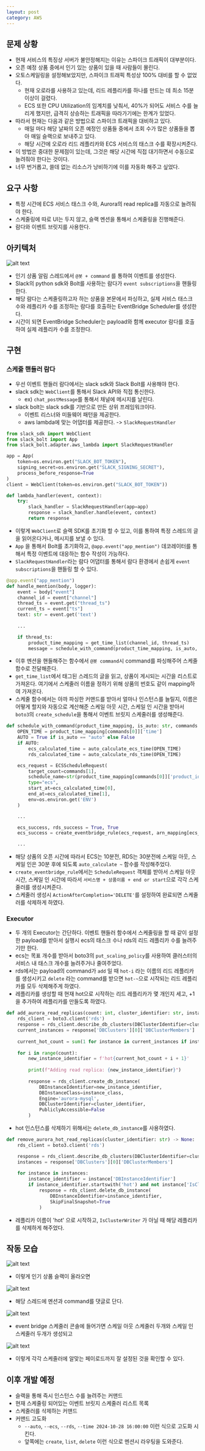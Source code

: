 ```yaml
---
layout: post
category: AWS
---
```


## 문제 상황

- 현재 서비스의 특징상 서버가 불안정해지는 이유는 스파이크 트래픽이 대부분이다.
- 오픈 예정 상품 중에서 인기 있는 상품이 있을 때 사람들이 몰린다.
- 오토스케일링을 설정해보았지만, 스파이크 트래픽 특성상 100% 대비를 할 수 없었다.
    - 현재 오로라를 사용하고 있는데, 리드 레플리카를 하나를 만드는 데 최소 15분 이상이 걸렸다.
    - ECS 또한 CPU Utilization의 임계치를 낮춰서, 40%가 되어도 서비스 수를 늘리게 했지만, 급격히 상승하는 트래픽을 따라가기에는 한계가 있었다.
- 따라서 현재는 다음과 같은 방법으로 스파이크 트래픽을 대비하고 있다.
    - 매일 마다 해당 날짜의 오픈 예정인 상품들 중에서 조회 수가 많은 상품들을 뽑아 매일 슬랙으로 보내주고 있다.
    - 해당 시간에 오로라 리드 레플리카와 ECS 서비스의 태스크 수를 확장시켜준다.
- 이 방법은 중대한 문제점이 있는데, 그것은 해당 시간에 직접 대기하면서 수동으로 늘려줘야 한다는 것이다.
- 너무 번거롭고, 쓸데 없는 리소스가 낭비하기에 이를 자동화 해주고 싶었다.

## 요구 사항

- 특정 시간에 ECS 서비스 태스크 수와, Aurora의 read replica를 자동으로 늘려줘야 한다.
- 스케줄링에 따로 UI는 두지 않고, 슬랙 멘션을 통해서 스케줄링을 진행해준다.
- 람다와 이벤트 브릿지를 사용한다.

## 아키텍처

![alt text](/assets/images/AWS/image/5/1.png)

- 인기 상품 알림 스레드에서 `@봇 + command` 를 통하여 이벤트를 생성한다.
- Slack의 python sdk와 Bolt를 사용하는 람다가 `event subscriptions`을 핸들링한다.
- 해당 람다는 스케줄링하고자 하는 상품을 본문에서 파싱하고, 실제 서비스 태스크 수와 레플리카 수를 조정하는 람다를 호출하는 EventBridge Scheduler를 생성한다.
- 시간이 되면 EventBridge Scheduler는 payload와 함께 executor 람다를 호출하여 실제 레플리카 수를 조정한다.

## 구현

### 스케줄 핸들러 람다

- 우선 이벤트 핸들러 람다에서는 slack sdk와 Slack Bolt를 사용해야 한다.
- slack sdk는 `WebClient`를 통해서 Slack API와 직접 통신한다.
    - ex) `chat_postMessage`를 통해서 채널에 메시지를 날린다.
- slack bolt는 slack sdk를 기반으로 만든 상위 프레임워크이다.
    - 이벤트 리스너와 미들웨어 패턴을 제공한다.
    - aws lambda에 맞는 어댑터를 제공한다. ->  `SlackRequestHandler`

```python
from slack_sdk import WebClient
from slack_bolt import App
from slack_bolt.adapter.aws_lambda import SlackRequestHandler

app = App(
    token=os.environ.get("SLACK_BOT_TOKEN"),
    signing_secret=os.environ.get("SLACK_SIGNING_SECRET"),
    process_before_response=True
)
client = WebClient(token=os.environ.get("SLACK_BOT_TOKEN"))

def lambda_handler(event, context):
    try:
        slack_handler = SlackRequestHandler(app=app)
        response = slack_handler.handle(event, context)
        return response
```

- 이렇게 `WebClient`로 슬랙 SDK를 초기화 할 수 있고, 이를 통하여 특정 스레드의 글을 읽어온다거나, 메시지를 보낼 수 있다.
- `App` 을 통해서 Bolt를 초기화하고, `@app.event("app_mention")` 데코레이터를 통해서 특정 이벤트에 대응하는 함수 작성이 가능하다.
- `SlackRequestHandler`라는 람다 어댑터를 통해서 람다 환경에서 손쉽게 `event subscriptions`을 핸들링 할 수 있다.

```python
@app.event("app_mention")
def handle_mention(body, logger):
    event = body["event"]
    channel_id = event["channel"]
    thread_ts = event.get("thread_ts")
    current_ts = event["ts"]
    text: str = event.get('text')
    
    ...

    if thread_ts:
        product_time_mapping = get_time_list(channel_id, thread_ts)
        message = schedule_with_command(product_time_mapping, is_auto, int_commands)
```

- 이후 멘션을 핸들해주는 함수에서 `@봇 command`시 command를 파싱해주어 스케줄 함수로 전달해준다.
- `get_time_list`에서 태그된 스레드의 글을 읽고, 상품이 게시되는 시간을 리스트로 가져온다. 여기에서 스케줄러 이름을 정하기 위해 상품의 번호도 같이 mapping하여 가져온다.
- 스케줄 함수에서는 아까 파싱한 커맨드를 받아서 얼마나 인스턴스를 늘릴지, 이름은 어떻게 할지와 자동으로 계산해준 스케일 아웃 시간, 스케일 인 시간을 받아서 `boto3`의 `create_schedule`을 통해서 이벤트 브릿지 스케줄러를 생성해준다.

```python
def schedule_with_command(product_time_mapping, is_auto: str, commands: list[int]) -> str:
    OPEN_TIME = product_time_mapping[commands[0]]['time']
    AUTO = True if is_auto == "auto" else False
    if AUTO:
        ecs_calculated_time = auto_calculate_ecs_time(OPEN_TIME)
        rds_calculated_time = auto_calculate_rds_time(OPEN_TIME)

    ecs_request = ECSScheduleRequest(
        target_count=commands[1],
        schedule_name=str(product_time_mapping[commands[0]]['product_id']),
        type="ecs",
        start_at=ecs_calculated_time[0],
        end_at=ecs_calculated_time[1],
        env=os.environ.get('ENV')
    )

    ...

    ecs_success, rds_success = True, True
    ecs_success = create_eventbridge_rule(ecs_request, arn_mapping[ecs_request.type])

    ...
```

- 해당 상품의 오픈 시간에 따라서 ECS는 10분전, RDS는 30분전에 스케일 아웃, 스케일 인은 30분 후에 되도록 `auto_calculate ~` 함수를 작성해주었다.
- `create_eventbridge_rule`에서는 `ScheduleRequest` 객체를 받아서 스케일 아웃 시간, 스케일 인 시간에 따라서 `서비스명 + 상품이름 + end or start`으로 각각 스케줄러를 생성시켜준다.
- 스케줄러 생성시 `ActionAfterCompletion='DELETE'`를 설정하여 완료되면 스케줄러를 삭제하게 하였다.


### Executor

- 두 개의 Executor는 간단하다. 이벤트 핸들러 함수에서 스케줄링을 할 때 같이 설정한 payload를 받아서 실행시 ecs의 태스크 수나 rds의 리드 레플리카 수를 늘려주기만 한다.
- ecs는 목표 개수를 받아서 boto3의 `put_scaling_policy`를 사용하여 클러스터의 서비스 내 태스크 개수를 늘려주거나 줄여주었다.
- rds에서는 payload의 command가 `add` 일 때 `hot-i` 라는 이름의 리드 레플리카를 생성시키고 `delete` 라는 command를 받으면 `hot-~`으로 시작되는 리드 레플리카를 모두 삭제해주게 하였다.
- 레플리카를 생성할 때 현재 hot으로 시작하는 리드 레플리카가 몇 개인지 세고, +1을 추가하여 레플리카를 만들도록 하였다.

```python
def add_aurora_read_replicas(count: int, cluster_identifier: str, instance_class: str) -> None:
    rds_client = boto3.client('rds')
    response = rds_client.describe_db_clusters(DBClusterIdentifier=cluster_identifier)
    current_instances = response['DBClusters'][0]['DBClusterMembers']
    
    current_hot_count = sum(1 for instance in current_instances if instance['DBInstanceIdentifier'].startswith('hot'))
    
    for i in range(count):
        new_instance_identifier = f'hot{current_hot_count + i + 1}'
        
        print(f"Adding read replica: {new_instance_identifier}")
        
        response = rds_client.create_db_instance(
            DBInstanceIdentifier=new_instance_identifier,
            DBInstanceClass=instance_class,
            Engine='aurora-mysql',
            DBClusterIdentifier=cluster_identifier,
            PubliclyAccessible=False
        )
```

- hot 인스턴스를 삭제하기 위해서는 `delete_db_instance`를 사용하였다.

```python
def remove_aurora_hot_read_replicas(cluster_identifier: str) -> None:
    rds_client = boto3.client('rds')

    response = rds_client.describe_db_clusters(DBClusterIdentifier=cluster_identifier)
    instances = response['DBClusters'][0]['DBClusterMembers']
    
    for instance in instances:
        instance_identifier = instance['DBInstanceIdentifier']
        if instance_identifier.startswith('hot') and not instance['IsClusterWriter']:
            response = rds_client.delete_db_instance(
                DBInstanceIdentifier=instance_identifier,
                SkipFinalSnapshot=True
            )
```

- 레플리카 이름이 'hot' 으로 시작하고, `IsClusterWriter` 가 아닐 때 해당 레플리카를 삭제하게 해주었다.

## 작동 모습

![alt text](</assets/images/AWS/image/5/2.png>)

- 이렇게 인기 상품 슬랙이 올라오면

![alt text](</assets/images/AWS/image/5/3.png>)

- 해당 스레드에 멘션과 command를 댓글로 단다.

![alt text](</assets/images/AWS/image/5/4.png>)

- event bridge 스케줄러 콘솔에 들어가면 스케일 아웃 스케줄러 두개와 스케일 인 스케줄러 두개가 생성되고

![alt text](</assets/images/AWS/image/5/5.png>)

- 이렇게 각각 스케줄러에 알맞는 페이로드까지 잘 설정된 것을 확인할 수 있다.

## 이후 개발 예정

- 슬랙을 통해 즉시 인스턴스 수를 늘려주는 커맨드
- 현재 스케줄링 되어있는 이벤트 브릿지 스케줄러 리스트 목록
- 스케줄러를 삭제하는 커맨드
- 커맨드 고도화
    - `--auto`, `--ecs`, `--rds`, `--time 2024-10-28 16:00:00` 이런 식으로 고도화 시킨다.
    - 앞쪽에는 `create`, `list`, `delete` 이런 식으로 멘션시 라우팅을 도와준다.